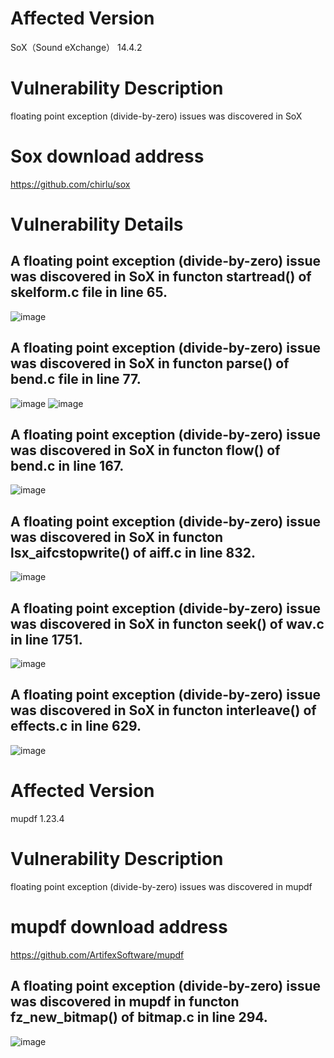 # Affected Version
SoX（Sound eXchange） 14.4.2

# Vulnerability Description
floating point exception (divide-by-zero) issues was discovered in SoX 

# Sox download address
https://github.com/chirlu/sox

 
# Vulnerability Details

## A floating point exception (divide-by-zero) issue was discovered in SoX in functon startread() of skelform.c file in line 65.
![image](https://github.com/dongyuma/sox-defects/assets/87286944/24ac3b75-ec1b-4c5c-b808-79e4fdf29d64)


## A floating point exception (divide-by-zero) issue was discovered in SoX in functon parse() of bend.c file in line 77.
![image](https://github.com/dongyuma/sox-defects/assets/87286944/68883933-e74f-4ed0-95f0-0b494622706d)
![image](https://github.com/dongyuma/sox-defects/assets/87286944/18a5be8e-d653-4d2c-881b-f42c8b73767b)


## A floating point exception (divide-by-zero) issue was discovered in SoX in functon flow() of bend.c in line 167.
![image](https://github.com/dongyuma/sox-defects/assets/87286944/2be2bcdd-501a-4fe3-8632-d39ac40a3fcf)


## A floating point exception (divide-by-zero) issue was discovered in SoX in functon lsx_aifcstopwrite() of aiff.c in line 832.
![image](https://github.com/dongyuma/sox-defects/assets/87286944/8cea8809-9967-4daf-8c6f-9203da830ea1)


## A floating point exception (divide-by-zero) issue was discovered in SoX in functon seek() of wav.c in line 1751.
![image](https://github.com/dongyuma/sox-defects/assets/87286944/a6eafa60-6b34-4942-b6bf-5450d58debcc)

## A floating point exception (divide-by-zero) issue was discovered in SoX in functon interleave() of effects.c in line 629.
![image](https://github.com/dongyuma/sox-defects/assets/87286944/6d269a46-5b9a-4a6b-a23c-d3ab342f0d31)


# Affected Version
mupdf 1.23.4
 
# Vulnerability Description
floating point exception (divide-by-zero) issues was discovered in mupdf 

# mupdf download address
https://github.com/ArtifexSoftware/mupdf

## A floating point exception (divide-by-zero) issue was discovered in mupdf in functon fz_new_bitmap() of bitmap.c in line 294.
![image](https://github.com/dongyuma/sox-defects/assets/87286944/fdc22ce4-c64f-4143-b5bd-710afe929567)




    













